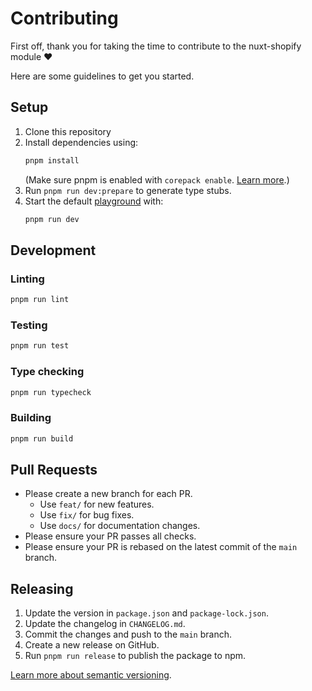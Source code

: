 # Contributing

First off, thank you for taking the time to contribute to the nuxt-shopify module ❤️

Here are some guidelines to get you started.

## Setup

1. Clone this repository
2. Install dependencies using:
    ```bash
    pnpm install
    ```
    (Make sure pnpm is enabled with `corepack enable`. [Learn more](https://pnpm.io/installation#using-corepack).)
3. Run `pnpm run dev:prepare` to generate type stubs.
4. Start the default [playground](https://github.com/konkonam/nuxt-shopify/tree/main/playgrounds/playground) with:
    ```bash
   pnpm run dev
    ```

## Development

### Linting

```bash
pnpm run lint
```

### Testing

```bash
pnpm run test
```

### Type checking

```bash
pnpm run typecheck
```
    
### Building

```bash
pnpm run build
```

## Pull Requests

- Please create a new branch for each PR.
    - Use `feat/` for new features.
    - Use `fix/` for bug fixes.
    - Use `docs/` for documentation changes.
- Please ensure your PR passes all checks.
- Please ensure your PR is rebased on the latest commit of the `main` branch.

## Releasing

1. Update the version in `package.json` and `package-lock.json`.
2. Update the changelog in `CHANGELOG.md`.
3. Commit the changes and push to the `main` branch.
4. Create a new release on GitHub.
5. Run `pnpm run release` to publish the package to npm.

[Learn more about semantic versioning](https://semver.org/).
